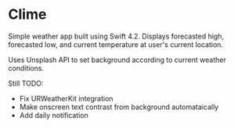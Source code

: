 # Clime

Simple weather app built using Swift 4.2. Displays forecasted high, forecasted low, and current temperature at user's current location.

Uses Unsplash API to set background according to current weather conditions.

Still TODO:
- Fix URWeatherKit integration
- Make onscreen text contrast from background automataically
- Add daily notification
